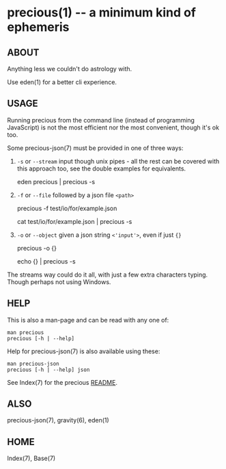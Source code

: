 # precious(1) -- a minimum kind of ephemeris


## ABOUT

Anything less we couldn't do astrology with.

Use eden(1) for a better cli experience.


## USAGE

Running precious from the command line (instead of programming JavaScript)
is not the most efficient nor the most convenient, though it's ok too.

Some precious-json(7) must be provided in one of three ways:

1. `-s` or `--stream` input though unix pipes - all the rest can be covered
with this approach too, see the double examples for equivalents.

    eden precious | precious -s

2. `-f` or `--file` followed by a json file `<path>`

    precious -f test/io/for/example.json

    cat test/io/for/example.json | precious -s

3. `-o` or `--object` given a json string `<'input'>`, even if just `{}`

    precious -o {}

    echo {} | precious -s

The streams way could do it all,
with just a few extra characters typing.
Though perhaps not using Windows.


## HELP

This is also a man-page and can be read with any one of:

    man precious
    precious [-h | --help]

Help for precious-json(7) is also available using these:

    man precious-json
    precious [-h | --help] json

See Index(7) for the precious
[README](https://github.com/astrolet/precious#readme).


## ALSO

precious-json(7), gravity(6), eden(1)

## HOME

Index(7), Base(7)
